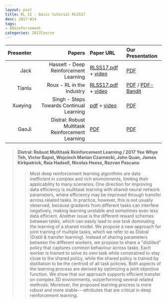 ```yaml
---
layout: post
title: RL II - Basic tutorial RLSS17
desc: 2017-W14
tags:
- 6Reinforcement
categories: 2017Course
---
```


| Presenter | Papers | Paper URL| Our Presentation |
| -----: | ---------------------------: | :----- | :----- |
| Jack | Hasselt - Deep Reinforcement Learning | [RLSS17.pdf](https://drive.google.com/file/d/0BzUSSMdMszk6UE5TbWdZekFXSE0/view?usp=drive_web) + [video](http://videolectures.net/deeplearning2017_van_hasselt_deep_reinforcement/) |  [PDF]({{site.baseurl}}/talks/20171121-Jack.pdf) |
| Tianlu | Roux - RL in the Industry | [RLSS17.pdf](https://drive.google.com/file/d/0BzUSSMdMszk6bEprTUpCaHRrQ28/view) + [video](http://videolectures.net/deeplearning2017_le_roux_recommendation_system/) |  [PDF]({{site.baseurl}}/talks/20171121-Tianlu.pdf) / [PDF-Bandit]({{site.baseurl}}/talks/20171201-Tianlu.pdf) |
| Xueying | Singh - Steps Towards Continual Learning | [pdf](https://drive.google.com/file/d/0BzUSSMdMszk6YVhFUUNLZnZLSWs/view?usp=drive_web) + [video](http://videolectures.net/deeplearning2017_singh_reinforcement_learning/) |  [PDF]({{site.baseurl}}/talks/20171130-Xueying.pdf) |
| GaoJi | Distral: Robust Multitask Reinforcement Learning | [PDF](https://arxiv.org/pdf/1707.04175.pdf) |  [PDF]({{site.baseurl}}/talks/20171121-Ji.pdf) |







> ####  Distral: Robust Multitask Reinforcement Learning / 2017 Yee Whye Teh, Victor Bapst, Wojciech Marian Czarnecki, John Quan, James Kirkpatrick, Raia Hadsell, Nicolas Heess, Razvan Pascanu
>> Most deep reinforcement learning algorithms are data inefficient in complex and rich environments, limiting their applicability to many scenarios. One direction for improving data efficiency is multitask learning with shared neural network parameters, where efficiency may be improved through transfer across related tasks. In practice, however, this is not usually observed, because gradients from different tasks can interfere negatively, making learning unstable and sometimes even less data efficient. Another issue is the different reward schemes between tasks, which can easily lead to one task dominating the learning of a shared model. We propose a new approach for joint training of multiple tasks, which we refer to as Distral (Distill & transfer learning). Instead of sharing parameters between the different workers, we propose to share a "distilled" policy that captures common behaviour across tasks. Each worker is trained to solve its own task while constrained to stay close to the shared policy, while the shared policy is trained by distillation to be the centroid of all task policies. Both aspects of the learning process are derived by optimizing a joint objective function. We show that our approach supports efficient transfer on complex 3D environments, outperforming several related methods. Moreover, the proposed learning process is more robust and more stable---attributes that are critical in deep reinforcement learning. 


